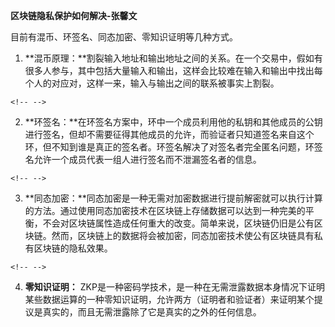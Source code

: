 **区块链隐私保护如何解决-张馨文**

目前有混币、环签名、同态加密、零知识证明等几种方式。

1.  **混币原理：**割裂输入地址和输出地址之间的关系。在一个交易中，假如有很多人参与，其中包括大量输入和输出，这样会比较难在输入和输出中找出每个人的对应对，这样一来，输入与输出之间的联系被事实上割裂。

```{=html}
<!-- -->
```
2.  **环签名：**在环签名方案中，环中一个成员利用他的私钥和其他成员的公钥进行签名，但却不需要征得其他成员的允许，而验证者只知道签名来自这个环，但不知到谁是真正的签名者。环签名解决了对签名者完全匿名问题，环签名允许一个成员代表一组人进行签名而不泄漏签名者的信息。

```{=html}
<!-- -->
```
3.  **同态加密：**同态加密是一种无需对加密数据进行提前解密就可以执行计算的方法。通过使用同态加密技术在区块链上存储数据可以达到一种完美的平衡，不会对区块链属性造成任何重大的改变。简单来说，区块链仍旧是公有区块链。然而，区块链上的数据将会被加密，同态加密技术使公有区块链具有私有区块链的隐私效果。

```{=html}
<!-- -->
```
4.  **零知识证明：**
    ZKP是一种密码学技术，是一种在无需泄露数据本身情况下证明某些数据运算的一种零知识证明，允许两方（证明者和验证者）来证明某个提议是真实的，而且无需泄露除了它是真实的之外的任何信息。
